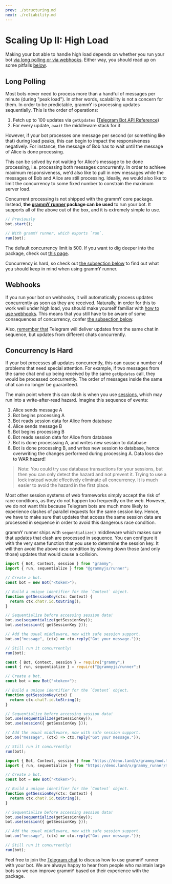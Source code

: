 ```yaml
---
prev: ./structuring.md
next: ./reliability.md
---
```


# Scaling Up II: High Load

Making your bot able to handle high load depends on whether you run your bot [via long polling or via webhooks](/guide/deployment-types.md).
Either way, you should read up on some pitfalls [below](#concurrency-is-hard).

## Long Polling

Most bots never need to process more than a handful of messages per minute (during "peak load").
In other words, scalability is not a concern for them.
In order to be predictable, grammY is processing updates sequentially.
This is the order of operations:

1. Fetch up to 100 updates via `getUpdates` ([Telegram Bot API Reference](https://core.telegram.org/bots/api#getupdates))
2. For every update, `await` the middleware stack for it

However, if your bot processes one message per second (or something like that) during load peaks, this can begin to impact the responsiveness negatively.
For instance, the message of Bob has to wait until the message of Alice is done processing.

This can be solved by not waiting for Alice's message to be done processing, i.e. processing both messages concurrently.
In order to achieve maximum responsiveness, we'd also like to pull in new messages while the messages of Bob and Alice are still processing.
Ideally, we would also like to limit the concurrency to some fixed number to constrain the maximum server load.

Concurrent processing is not shipped with the grammY core package.
Instead, **the [grammY runner](/plugins/runner.md) package can be used** to run your bot.
It supports all of the above out of the box, and it is extremely simple to use.

```ts
// Previously
bot.start();

// With grammY runner, which exports `run`.
run(bot);
```

The default concurrency limit is 500.
If you want to dig deeper into the package, check out [this page](/plugins/runner.md).

Concurrency is hard, so check out [the subsection below](#concurrency-is-hard) to find out what you should keep in mind when using grammY runner.

## Webhooks

If you run your bot on webhooks, it will automatically process updates concurrently as soon as they are received.
Naturally, in order for this to work well under high load, you should make yourself familiar with [how to use webhooks](/guide/deployment-types.md#how-to-use-1).
This means that you still have to be aware of some consequences of concurrency, confer [the subsection below](#concurrency-is-hard).

Also, [remember that](/guide/deployment-types.html#ending-webhook-requests-in-time) Telegram will deliver updates from the same chat in sequence, but updates from different chats concurrently.

## Concurrency Is Hard

If your bot processes all updates concurrently, this can cause a number of problems that need special attention.
For example, if two messages from the same chat end up being received by the same `getUpdates` call, they would be processed concurrently.
The order of messages inside the same chat can no longer be guaranteed.

The main point where this can clash is when you use [sessions](/plugins/session.md), which may run into a write-after-read hazard.
Imagine this sequence of events:

1. Alice sends message A
2. Bot begins processing A
3. Bot reads session data for Alice from database
4. Alice sends message B
5. Bot begins processing B
6. Bot reads session data for Alice from database
7. Bot is done processsing A, and writes new session to database
8. Bot is done processing B, and writes new session to database, hence overwriting the changes performed during processing A.
   Data loss due to WAR hazard!

> Note: You could try use database transactions for your sessions, but then you can only detect the hazard and not prevent it.
> Trying to use a lock instead would effectively eliminate all concurrency.
> It is much easier to avoid the hazard in the first place.

Most other session systems of web frameworks simply accept the risk of race conditions, as they do not happen too frequently on the web.
However, we do not want this because Telegram bots are much more likely to experience clashes of parallel requests for the same session key.
Hence, we have to make sure that updates that access the same session data are processed in sequence in order to avoid this dangerous race condition.

grammY runner ships with `sequentialize()` middleware which makes sure that updates that clash are processed in sequence.
You can configure it with the very same function that you use to determine the session key.
It will then avoid the above race condition by slowing down those (and only those) updates that would cause a collision.

<CodeGroup>
  <CodeGroupItem title="TypeScript" active>

```ts
import { Bot, Context, session } from "grammy";
import { run, sequentialize } from "@grammyjs/runner";

// Create a bot.
const bot = new Bot("<token>");

// Build a unique identifier for the `Context` object.
function getSessionKey(ctx: Context) {
  return ctx.chat?.id.toString();
}

// Sequentialize before accessing session data!
bot.use(sequentialize(getSessionKey));
bot.use(session({ getSessionKey }));

// Add the usual middleware, now with safe session support.
bot.on("message", (ctx) => ctx.reply("Got your message."));

// Still run it concurrently!
run(bot);
```

</CodeGroupItem>

<CodeGroupItem title="JavaScript">

```ts
const { Bot, Context, session } = require("grammy";)
const { run, sequentialize } = require("@grammyjs/runner";)

// Create a bot.
const bot = new Bot("<token>");

// Build a unique identifier for the `Context` object.
function getSessionKey(ctx) {
  return ctx.chat?.id.toString();
}

// Sequentialize before accessing session data!
bot.use(sequentialize(getSessionKey));
bot.use(session({ getSessionKey }));

// Add the usual middleware, now with safe session support.
bot.on("message", (ctx) => ctx.reply("Got your message."));

// Still run it concurrently!
run(bot);
```

</CodeGroupItem>
 <CodeGroupItem title="Deno">

```ts
import { Bot, Context, session } from "https://deno.land/x/grammy/mod.ts";
import { run, sequentialize } from "https://deno.land/x/grammy_runner/mod.ts";

// Create a bot.
const bot = new Bot("<token>");

// Build a unique identifier for the `Context` object.
function getSessionKey(ctx: Context) {
  return ctx.chat?.id.toString();
}

// Sequentialize before accessing session data!
bot.use(sequentialize(getSessionKey));
bot.use(session({ getSessionKey }));

// Add the usual middleware, now with safe session support.
bot.on("message", (ctx) => ctx.reply("Got your message."));

// Still run it concurrently!
run(bot);
```

</CodeGroupItem>
</CodeGroup>

Feel free to join the [Telegram chat](https://t.me/grammyjs) to discuss how to use grammY runner with your bot.
We are always happy to hear from people who maintain large bots so we can improve grammY based on their experience with the package.
